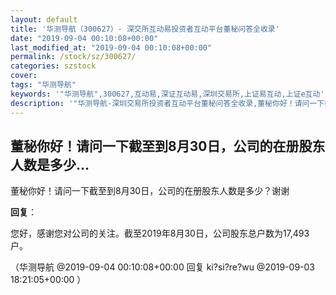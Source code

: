```yaml
---
layout: default
title: '华测导航（300627）- 深交所互动易投资者互动平台董秘问答全收录'
date: "2019-09-04 00:10:08+00:00"
last_modified_at: "2019-09-04 00:10:08+00:00"
permalink: /stock/sz/300627/
categories: szstock
cover: 
tags: "华测导航"
keywords: '"华测导航",300627,互动易,深证互动易,深圳交易所,上证易互动,上证e互动'
description: '"华测导航-深圳交易所投资者互动平台董秘问答全收录,董秘你好！请问一下截至到8月30日，公司的在册股东人数是多少？谢谢"'
---
```


## 董秘你好！请问一下截至到8月30日，公司的在册股东人数是多少...

董秘你好！请问一下截至到8月30日，公司的在册股东人数是多少？谢谢

**回复**：

您好，感谢您对公司的关注。截至2019年8月30日，公司股东总户数为17,493户。 

（华测导航  @2019-09-04 00:10:08+00:00 回复 ki?si?re?wu  @2019-09-03 18:21:05+00:00 ）

